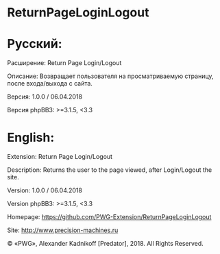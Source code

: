 # ReturnPageLoginLogout

# Русский:

Расширение: Return Page Login/Logout

Описание: Возвращает пользователя на просматриваемую страницу, после входа/выхода с сайта.

Версия: 1.0.0 / 06.04.2018

Версия phpBB3: >=3.1.5, <3.3


# English:

Extension: Return Page Login/Logout

Description: Returns the user to the page viewed, after Login/Logout the site.

Version: 1.0.0 / 06.04.2018

Version phpBB3: >=3.1.5, <3.3

Homepage: https://github.com/PWG-Extension/ReturnPageLoginLogout

Site: http://www.precision-machines.ru

© «PWG», Alexander Kadnikoff [Predator],  2018. All Rights Reserved.
